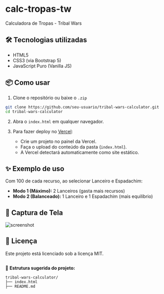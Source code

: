 # calc-tropas-tw
Calculadora de Tropas - Tribal Wars

## 🛠 Tecnologias utilizadas

- HTML5
- CSS3 (via Bootstrap 5)
- JavaScript Puro (Vanilla JS)

## 📦 Como usar

1. Clone o repositório ou baixe o `.zip`

```bash
git clone https://github.com/seu-usuario/tribal-wars-calculator.git
cd tribal-wars-calculator
```

2. Abra o `index.html` em qualquer navegador.

3. Para fazer deploy no [Vercel](https://vercel.com):
   - Crie um projeto no painel da Vercel.
   - Faça o upload do conteúdo da pasta (`index.html`).
   - A Vercel detectará automaticamente como site estático.

## ✨ Exemplo de uso

Com 100 de cada recurso, ao selecionar Lanceiro e Espadachim:

- **Modo 1 (Máximo):** 2 Lanceiros (gasta mais recursos)
- **Modo 2 (Balanceado):** 1 Lanceiro e 1 Espadachim (mais equilíbrio)

## 📸 Captura de Tela

![screenshot](exemplo.png)

## 📄 Licença

Este projeto está licenciado sob a licença MIT.
```
```

📂 **Estrutura sugerida do projeto:**

```
tribal-wars-calculator/
├── index.html
├── README.md
```
